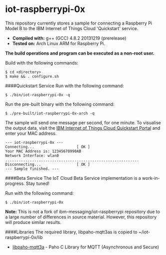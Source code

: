 iot-raspberrypi-0x
==================
This repository currently stores a sample for connecting a Raspberry Pi Model B to the 
IBM Internet of Things Cloud 'Quickstart' service.

* __Compiled with:__ g++ (GCC) 4.8.2 20131219 (prerelease)
* __Tested on:__ Arch Linux ARM for Raspberry Pi.

__The build operations and program can be executed as a non-root user.__

Build with the following commands:
```
$ cd <directory>
$ make && . configure.sh
```

####Quickstart Service
Run with the following command:
```
$ ./bin/iot-raspberrypi-0x -q
```

Run the pre-built binary with the following command:
```
$ ./pre-built/iot-raspberrypi-0x-arch -q
```

The sample will send one message per second, for one minute. To visualise the output
data, visit the [IBM Internet of Things Cloud Quickstart Portal](http://quickstart.internetofthings.ibmcloud.com/) and
enter your MAC address.
```
--- iot-raspberrypi-0x ---
Connecting...                   [ OK ]
Your MAC Address is: 12345678990AB
Network Interface: wlan0
............................................................
Disconnecting...                [ OK ]
--- Sample finished. ---
```

####Beta Service
The IoT Cloud Beta Service implementation is a work-in-progress. Stay tuned!

Run with the following command:
```
$ ./bin/iot-raspberrypi-0x
```

__Note:__ This is not a fork of ibm-messaging/iot-raspberrypi repository due to a large number of differences in 
source material. However, this repository will produce similar results.

####Libraries
The required library, libpaho-mqtt3as is copied to ~/iot-raspberrypi-0x/lib
* [libpaho-mqtt3a](http://git.eclipse.org/c/paho/org.eclipse.paho.mqtt.c.git/) - Paho C Library for MQTT (Asynchronous and Secure)
